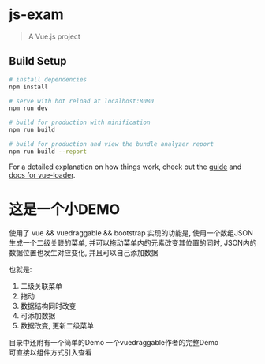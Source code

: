 # js-exam

> A Vue.js project

## Build Setup

``` bash
# install dependencies
npm install

# serve with hot reload at localhost:8080
npm run dev

# build for production with minification
npm run build

# build for production and view the bundle analyzer report
npm run build --report
```

For a detailed explanation on how things work, check out the [guide](http://vuejs-templates.github.io/webpack/) and [docs for vue-loader](http://vuejs.github.io/vue-loader).

<h1>这是一个小DEMO</h1>
使用了 vue && vuedraggable && bootstrap  
实现的功能是, 使用一个数组JSON生成一个二级关联的菜单, 并可以拖动菜单内的元素改变其位置的同时, JSON内的数据位置也发生对应变化, 并且可以自己添加数据  
  
也就是:  
1. 二级关联菜单  
2. 拖动  
3. 数据结构同时改变  
4. 可添加数据  
5. 数据改变, 更新二级菜单
  
目录中还附有一个简单的Demo 一个vuedraggable作者的完整Demo  
可直接以组件方式引入查看